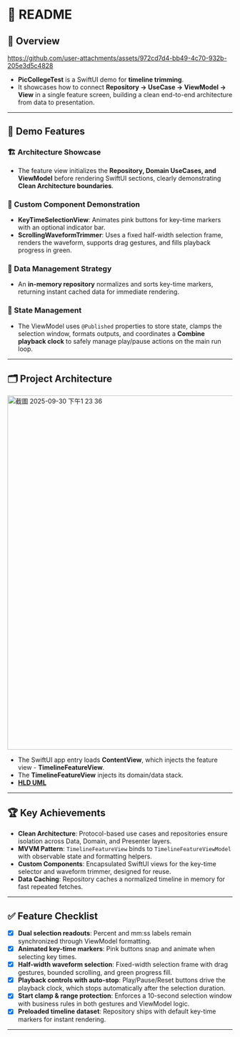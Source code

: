 # 📘 README

## 🌟 Overview
https://github.com/user-attachments/assets/972cd7d4-bb49-4c70-932b-205e3d5c4828
- **PicCollegeTest** is a SwiftUI demo for **timeline trimming**.  
- It showcases how to connect **Repository → UseCase → ViewModel → View** in a single feature screen, building a clean end-to-end architecture from data to presentation.

---

## 🚀 Demo Features

### 🏗️ Architecture Showcase
- The feature view initializes the **Repository, Domain UseCases, and ViewModel** before rendering SwiftUI sections, clearly demonstrating **Clean Architecture boundaries**.

### 🎨 Custom Component Demonstration
- **KeyTimeSelectionView**: Animates pink buttons for key-time markers with an optional indicator bar.  
- **ScrollingWaveformTrimmer**: Uses a fixed half-width selection frame, renders the waveform, supports drag gestures, and fills playback progress in green.

### 💾 Data Management Strategy
- An **in-memory repository** normalizes and sorts key-time markers, returning instant cached data for immediate rendering.

### 🔄 State Management
- The ViewModel uses `@Published` properties to store state, clamps the selection window, formats outputs, and coordinates a **Combine playback clock** to safely manage play/pause actions on the main run loop.

---

## 🗂️ Project Architecture

<img width="925" height="793" alt="截圖 2025-09-30 下午1 23 36" src="https://github.com/user-attachments/assets/91248d7c-c170-4b53-bbb0-e4a205530c37" />




- The SwiftUI app entry loads **ContentView**, which injects the feature view - **TimelineFeatureView**.
- The **TimelineFeatureView** injects its domain/data stack.
- [**HLD UML**](https://drive.google.com/file/d/17wrR5KOqR2oMUJerBoClmJChUvTKxn6u/view?usp=sharing)

---

## 🏆 Key Achievements
- **Clean Architecture**: Protocol-based use cases and repositories ensure isolation across Data, Domain, and Presenter layers.  
- **MVVM Pattern**: `TimelineFeatureView` binds to `TimelineFeatureViewModel` with observable state and formatting helpers.  
- **Custom Components**: Encapsulated SwiftUI views for the key-time selector and waveform trimmer, designed for reuse.  
- **Data Caching**: Repository caches a normalized timeline in memory for fast repeated fetches.

---

## ✅ Feature Checklist
- [x] **Dual selection readouts**: Percent and mm:ss labels remain synchronized through ViewModel formatting.  
- [x] **Animated key-time markers**: Pink buttons snap and animate when selecting key times.  
- [x] **Half-width waveform selection**: Fixed-width selection frame with drag gestures, bounded scrolling, and green progress fill.  
- [x] **Playback controls with auto-stop**: Play/Pause/Reset buttons drive the playback clock, which stops automatically after the selection duration.  
- [x] **Start clamp & range protection**: Enforces a 10-second selection window with business rules in both gestures and ViewModel logic.  
- [x] **Preloaded timeline dataset**: Repository ships with default key-time markers for instant rendering.

---
